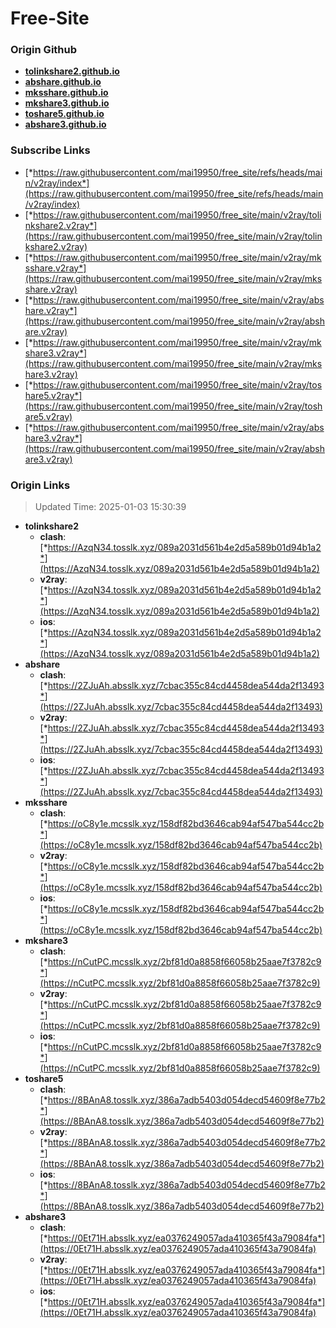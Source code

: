 # Free-Site

### Origin Github

- [**tolinkshare2.github.io**](https://github.com/tolinkshare2/tolinkshare2.github.io)
- [**abshare.github.io**](https://github.com/abshare/abshare.github.io)
- [**mksshare.github.io**](https://github.com/mksshare/mksshare.github.io)
- [**mkshare3.github.io**](https://github.com/mkshare3/mkshare3.github.io)
- [**toshare5.github.io**](https://github.com/toshare5/toshare5.github.io)
- [**abshare3.github.io**](https://github.com/abshare3/abshare3.github.io)

### Subscribe Links

- [*https://raw.githubusercontent.com/mai19950/free_site/refs/heads/main/v2ray/index*](https://raw.githubusercontent.com/mai19950/free_site/refs/heads/main/v2ray/index)
- [*https://raw.githubusercontent.com/mai19950/free_site/main/v2ray/tolinkshare2.v2ray*](https://raw.githubusercontent.com/mai19950/free_site/main/v2ray/tolinkshare2.v2ray)
- [*https://raw.githubusercontent.com/mai19950/free_site/main/v2ray/mksshare.v2ray*](https://raw.githubusercontent.com/mai19950/free_site/main/v2ray/mksshare.v2ray)
- [*https://raw.githubusercontent.com/mai19950/free_site/main/v2ray/abshare.v2ray*](https://raw.githubusercontent.com/mai19950/free_site/main/v2ray/abshare.v2ray)
- [*https://raw.githubusercontent.com/mai19950/free_site/main/v2ray/mkshare3.v2ray*](https://raw.githubusercontent.com/mai19950/free_site/main/v2ray/mkshare3.v2ray)
- [*https://raw.githubusercontent.com/mai19950/free_site/main/v2ray/toshare5.v2ray*](https://raw.githubusercontent.com/mai19950/free_site/main/v2ray/toshare5.v2ray)
- [*https://raw.githubusercontent.com/mai19950/free_site/main/v2ray/abshare3.v2ray*](https://raw.githubusercontent.com/mai19950/free_site/main/v2ray/abshare3.v2ray)

### Origin Links

> Updated Time: 2025-01-03 15:30:39

- **tolinkshare2**
  - **clash**: [*https://AzqN34.tosslk.xyz/089a2031d561b4e2d5a589b01d94b1a2*](https://AzqN34.tosslk.xyz/089a2031d561b4e2d5a589b01d94b1a2)
  - **v2ray**: [*https://AzqN34.tosslk.xyz/089a2031d561b4e2d5a589b01d94b1a2*](https://AzqN34.tosslk.xyz/089a2031d561b4e2d5a589b01d94b1a2)
  - **ios**: [*https://AzqN34.tosslk.xyz/089a2031d561b4e2d5a589b01d94b1a2*](https://AzqN34.tosslk.xyz/089a2031d561b4e2d5a589b01d94b1a2)
- **abshare**
  - **clash**: [*https://2ZJuAh.absslk.xyz/7cbac355c84cd4458dea544da2f13493*](https://2ZJuAh.absslk.xyz/7cbac355c84cd4458dea544da2f13493)
  - **v2ray**: [*https://2ZJuAh.absslk.xyz/7cbac355c84cd4458dea544da2f13493*](https://2ZJuAh.absslk.xyz/7cbac355c84cd4458dea544da2f13493)
  - **ios**: [*https://2ZJuAh.absslk.xyz/7cbac355c84cd4458dea544da2f13493*](https://2ZJuAh.absslk.xyz/7cbac355c84cd4458dea544da2f13493)
- **mksshare**
  - **clash**: [*https://oC8y1e.mcsslk.xyz/158df82bd3646cab94af547ba544cc2b*](https://oC8y1e.mcsslk.xyz/158df82bd3646cab94af547ba544cc2b)
  - **v2ray**: [*https://oC8y1e.mcsslk.xyz/158df82bd3646cab94af547ba544cc2b*](https://oC8y1e.mcsslk.xyz/158df82bd3646cab94af547ba544cc2b)
  - **ios**: [*https://oC8y1e.mcsslk.xyz/158df82bd3646cab94af547ba544cc2b*](https://oC8y1e.mcsslk.xyz/158df82bd3646cab94af547ba544cc2b)
- **mkshare3**
  - **clash**: [*https://nCutPC.mcsslk.xyz/2bf81d0a8858f66058b25aae7f3782c9*](https://nCutPC.mcsslk.xyz/2bf81d0a8858f66058b25aae7f3782c9)
  - **v2ray**: [*https://nCutPC.mcsslk.xyz/2bf81d0a8858f66058b25aae7f3782c9*](https://nCutPC.mcsslk.xyz/2bf81d0a8858f66058b25aae7f3782c9)
  - **ios**: [*https://nCutPC.mcsslk.xyz/2bf81d0a8858f66058b25aae7f3782c9*](https://nCutPC.mcsslk.xyz/2bf81d0a8858f66058b25aae7f3782c9)
- **toshare5**
  - **clash**: [*https://8BAnA8.tosslk.xyz/386a7adb5403d054decd54609f8e77b2*](https://8BAnA8.tosslk.xyz/386a7adb5403d054decd54609f8e77b2)
  - **v2ray**: [*https://8BAnA8.tosslk.xyz/386a7adb5403d054decd54609f8e77b2*](https://8BAnA8.tosslk.xyz/386a7adb5403d054decd54609f8e77b2)
  - **ios**: [*https://8BAnA8.tosslk.xyz/386a7adb5403d054decd54609f8e77b2*](https://8BAnA8.tosslk.xyz/386a7adb5403d054decd54609f8e77b2)
- **abshare3**
  - **clash**: [*https://0Et71H.absslk.xyz/ea0376249057ada410365f43a79084fa*](https://0Et71H.absslk.xyz/ea0376249057ada410365f43a79084fa)
  - **v2ray**: [*https://0Et71H.absslk.xyz/ea0376249057ada410365f43a79084fa*](https://0Et71H.absslk.xyz/ea0376249057ada410365f43a79084fa)
  - **ios**: [*https://0Et71H.absslk.xyz/ea0376249057ada410365f43a79084fa*](https://0Et71H.absslk.xyz/ea0376249057ada410365f43a79084fa)
